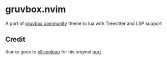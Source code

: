 # gruvbox.nvim

A port of [gruvbox community](https://github.com/gruvbox-community/gruvbox) theme
to lua with Treesitter and LSP support

## Credit

thanks goes to [ellisonleao](https://github.com/ellisonleao) for his original
[port](https://github.com/ellisonleao/gruvbox.nvim)
